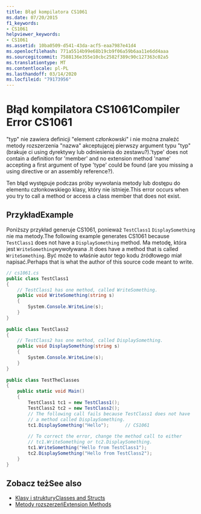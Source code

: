 ```yaml
---
title: Błąd kompilatora CS1061
ms.date: 07/20/2015
f1_keywords:
- CS1061
helpviewer_keywords:
- CS1061
ms.assetid: 10ba0509-d541-43da-acf5-eaa7987e41d4
ms.openlocfilehash: 771a5514b99e68b19cb9f06a59b6aa11e6dd4aaa
ms.sourcegitcommit: 7588136e355e10cbc2582f389c90c127363c02a5
ms.translationtype: MT
ms.contentlocale: pl-PL
ms.lasthandoff: 03/14/2020
ms.locfileid: "79173956"
---
```

# <a name="compiler-error-cs1061"></a><span data-ttu-id="11639-102">Błąd kompilatora CS1061</span><span class="sxs-lookup"><span data-stu-id="11639-102">Compiler Error CS1061</span></span>
<span data-ttu-id="11639-103">"typ" nie zawiera definicji "element członkowski" i nie można znaleźć metody rozszerzenia "nazwa" akceptującej pierwszy argument typu "typ" (brakuje ci using dyrektywy lub odniesienia do zestawu?).</span><span class="sxs-lookup"><span data-stu-id="11639-103">'type' does not contain a definition for 'member' and no extension method 'name' accepting a first argument of type 'type' could be found (are you missing a using directive or an assembly reference?).</span></span>  
  
 <span data-ttu-id="11639-104">Ten błąd występuje podczas próby wywołania metody lub dostępu do elementu członkowskiego klasy, który nie istnieje.</span><span class="sxs-lookup"><span data-stu-id="11639-104">This error occurs when you try to call a method or access a class member that does not exist.</span></span>  
  
## <a name="example"></a><span data-ttu-id="11639-105">Przykład</span><span class="sxs-lookup"><span data-stu-id="11639-105">Example</span></span>  
 <span data-ttu-id="11639-106">Poniższy przykład generuje CS1061, ponieważ `TestClass1` `DisplaySomething` nie ma metody.</span><span class="sxs-lookup"><span data-stu-id="11639-106">The following example generates CS1061 because `TestClass1` does not have a `DisplaySomething` method.</span></span> <span data-ttu-id="11639-107">Ma metodę, która jest `WriteSomething`wywoływana .</span><span class="sxs-lookup"><span data-stu-id="11639-107">It does have a method that is called `WriteSomething`.</span></span> <span data-ttu-id="11639-108">Być może to właśnie autor tego kodu źródłowego miał napisać.</span><span class="sxs-lookup"><span data-stu-id="11639-108">Perhaps that is what the author of this source code meant to write.</span></span>  
  
```csharp  
// cs1061.cs  
public class TestClass1  
{  
    // TestClass1 has one method, called WriteSomething.  
    public void WriteSomething(string s)  
    {  
        System.Console.WriteLine(s);  
    }  
}  
  
public class TestClass2  
{  
    // TestClass2 has one method, called DisplaySomething.  
    public void DisplaySomething(string s)  
    {  
        System.Console.WriteLine(s);  
    }  
}  
  
public class TestTheClasses  
{  
    public static void Main()  
    {  
        TestClass1 tc1 = new TestClass1();  
        TestClass2 tc2 = new TestClass2();  
        // The following call fails because TestClass1 does not have
        // a method called DisplaySomething.  
        tc1.DisplaySomething("Hello");      // CS1061  
  
        // To correct the error, change the method call to either
        // tc1.WriteSomething or tc2.DisplaySomething.  
        tc1.WriteSomething("Hello from TestClass1");  
        tc2.DisplaySomething("Hello from TestClass2");  
    }  
}  
```  
  
## <a name="see-also"></a><span data-ttu-id="11639-109">Zobacz też</span><span class="sxs-lookup"><span data-stu-id="11639-109">See also</span></span>

- [<span data-ttu-id="11639-110">Klasy i struktury</span><span class="sxs-lookup"><span data-stu-id="11639-110">Classes and Structs</span></span>](../../programming-guide/classes-and-structs/index.md)
- [<span data-ttu-id="11639-111">Metody rozszerzeń</span><span class="sxs-lookup"><span data-stu-id="11639-111">Extension Methods</span></span>](../../programming-guide/classes-and-structs/extension-methods.md)
